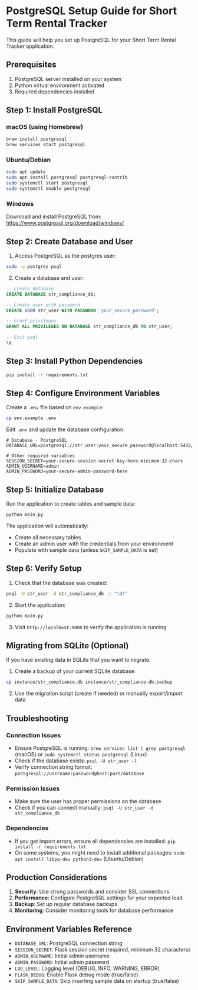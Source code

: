 # PostgreSQL Setup Guide for Short Term Rental Tracker

This guide will help you set up PostgreSQL for your Short Term Rental Tracker application.

## Prerequisites

1. PostgreSQL server installed on your system
2. Python virtual environment activated
3. Required dependencies installed

## Step 1: Install PostgreSQL

### macOS (using Homebrew)
```bash
brew install postgresql
brew services start postgresql
```

### Ubuntu/Debian
```bash
sudo apt update
sudo apt install postgresql postgresql-contrib
sudo systemctl start postgresql
sudo systemctl enable postgresql
```

### Windows
Download and install PostgreSQL from: https://www.postgresql.org/download/windows/

## Step 2: Create Database and User

1. Access PostgreSQL as the postgres user:
```bash
sudo -u postgres psql
```

2. Create a database and user:
```sql
-- Create database
CREATE DATABASE str_compliance_db;

-- Create user with password
CREATE USER str_user WITH PASSWORD 'your_secure_password';

-- Grant privileges
GRANT ALL PRIVILEGES ON DATABASE str_compliance_db TO str_user;

-- Exit psql
\q
```

## Step 3: Install Python Dependencies

```bash
pip install -r requirements.txt
```

## Step 4: Configure Environment Variables

Create a `.env` file based on `env.example`:

```bash
cp env.example .env
```

Edit `.env` and update the database configuration:

```env
# Database - PostgreSQL
DATABASE_URL=postgresql://str_user:your_secure_password@localhost:5432/str_compliance_db

# Other required variables
SESSION_SECRET=your-secure-session-secret-key-here-minimum-32-chars
ADMIN_USERNAME=admin
ADMIN_PASSWORD=your-secure-admin-password-here
```

## Step 5: Initialize Database

Run the application to create tables and sample data:

```bash
python main.py
```

The application will automatically:
- Create all necessary tables
- Create an admin user with the credentials from your environment
- Populate with sample data (unless `SKIP_SAMPLE_DATA` is set)

## Step 6: Verify Setup

1. Check that the database was created:
```bash
psql -U str_user -d str_compliance_db -c "\dt"
```

2. Start the application:
```bash
python main.py
```

3. Visit `http://localhost:9000` to verify the application is running

## Migrating from SQLite (Optional)

If you have existing data in SQLite that you want to migrate:

1. Create a backup of your current SQLite database:
```bash
cp instance/str_compliance.db instance/str_compliance.db.backup
```

2. Use the migration script (create if needed) or manually export/import data

## Troubleshooting

### Connection Issues
- Ensure PostgreSQL is running: `brew services list | grep postgresql` (macOS) or `sudo systemctl status postgresql` (Linux)
- Check if the database exists: `psql -U str_user -l`
- Verify connection string format: `postgresql://username:password@host:port/database`

### Permission Issues
- Make sure the user has proper permissions on the database
- Check if you can connect manually: `psql -U str_user -d str_compliance_db`

### Dependencies
- If you get import errors, ensure all dependencies are installed: `pip install -r requirements.txt`
- On some systems, you might need to install additional packages: `sudo apt install libpq-dev python3-dev` (Ubuntu/Debian)

## Production Considerations

1. **Security**: Use strong passwords and consider SSL connections
2. **Performance**: Configure PostgreSQL settings for your expected load
3. **Backup**: Set up regular database backups
4. **Monitoring**: Consider monitoring tools for database performance

## Environment Variables Reference

- `DATABASE_URL`: PostgreSQL connection string
- `SESSION_SECRET`: Flask session secret (required, minimum 32 characters)
- `ADMIN_USERNAME`: Initial admin username
- `ADMIN_PASSWORD`: Initial admin password
- `LOG_LEVEL`: Logging level (DEBUG, INFO, WARNING, ERROR)
- `FLASK_DEBUG`: Enable Flask debug mode (true/false)
- `SKIP_SAMPLE_DATA`: Skip inserting sample data on startup (true/false) 
